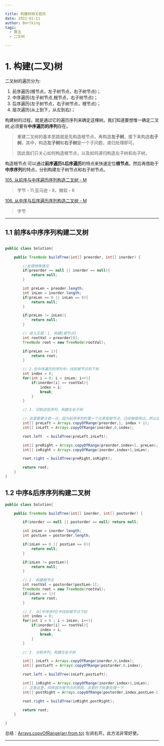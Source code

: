 ```yaml
---

title: 构建树相关题目
date: 2022-01-11
author: Bertking
tags:
  - 算法
  - 二叉树

---
```


# 1. 构建(二叉)树
二叉树的遍历分为:
1. 前序遍历(根节点，左子树节点，右子树节点)；
2. 中序遍历(左子树节点,根节点，右子树节点)；
3. 后序遍历(左子树节点，右子树节点，根节点)；
4. 层次遍历(从上到下，从左到右)；

构建树的过程，就是通过它的遍历序列来确定这棵树。我们知道要想惟一确定二叉树,必须要有**中序遍历的序列**存在。

>重建二叉树的基本思路就是先构造根节点，再构造**左子树**，接下来构造**右子树**，其中，构造**左子树**和**右子树**是一个子问题，递归处理即可。
>
>因此我们只关心如何构造根节点，以及如何递归构造左子树和右子树。

构造根节点:可以通过**前序遍历**&**后序遍历**的特点来快速定位**根节点**。然后再借助于**中序序列**的特点，分别构建左子树节点和右子树节点。


[105. 从前序与中序遍历序列构造二叉树 - M](https://leetcode-cn.com/problems/construct-binary-tree-from-preorder-and-inorder-traversal/)
> 字节 - 11,亚马逊 - 8，微软 - 6

[106. 从中序与后序遍历序列构造二叉树 - M](https://leetcode-cn.com/problems/construct-binary-tree-from-inorder-and-postorder-traversal/)
> 字节

---

## 1.1 前序&中序序列构建二叉树
```java

public class Solution{

    public TreeNode buildTree(int[] preorder, int[] inorder) {

        //处理特殊情况
        if(preorder == null || inorder == null){
            return null;
        }

        int preLen = preoder.length;
        int inLen = inorder.length;
        if(preLen == 0 || inLen == 0){
            return null;
        }

        if(preLen != inLen){
            return null;
        }

        // 进入正题：1. 构建{根节点}
        int rootVal = preorder[0];
        TreeNode root = new TreeNode(rootVal);

        if(preLen == 1){
            return root;
        }

        // 2.在中序遍历的序列中，找到根节点的下标
        int index = 0;
        for(int i = 0; i < inLen; i++){
            if(inorder[i] == rootVal){
                index = i;
                break;
            }
        }

        // 3. 切割这些序列，构建左右子树

        // 这里需要注意一点，因为前序序列的第一个元素是根节点，已经被使用过。所以这里下标从1开始。
        int[] preLeft = Arrays.copyOfRange(preorder,1, index + 1);
        int[] inLeft = Arrays.copyOfRange(inorder,0,index);

        root.left  = buildTree(preLeft,inLeft);

        int[] preRight = Arrays.copyOfRange(preorder,index+1, preLen);
        int[] inRight = Arrays.copyOfRange(inorder,index+1,inLen);

        root.right = buildTree(preRight,inRight);

        return root;
    }
}

```

## 1.2 中序&后序序列构建二叉树

```java
public class Solution{

    public TreeNode buildTree(int[] inorder, int[] postorder) {

        if(inorder == null || postorder == null) return null;

        int inLen = inorder.length;
        int postLen = postorder.length;

        if(inLen == 0 || postLen == 0){
            return null;
        }

        if(inLen != postLen){
            return null;
        }

        // 1. 构建根节点
        int rootVal = postorder[postLen-1];
        TreeNode root = new TreeNode(rootVal);
        if(inLen == 1){
            return root;
        }

        // 2. 从{中序序列}中找到根节点下标
        int index = 0;
        for(int i = 0 ; i < inLen; i++){
            if(inorder[i] == rootVal){
                index = i;
                break;
            }
        }

        // 3. 分割序列，构建左右子树

        int[] inLeft = Arrays.copyOfRange(inorder,0,index);
        int[] postLeft = Arrays.copyOfRange(postorder,0,index);

        root.left = buildTree(inLeft,postLeft);

        int[] inRight = Arrays.copyOfRange(inorder,index+1,inLen);
        // 注意这里，同样因为根节点的原因，这里的下标要处理一下
        int[] postRight = Arrays.copyOfRange(postorder,index,postLen-1);

        root.right = buildTree(inRight,postRight);

        return root;
    }

}
```

总结：[Arrays.copyOfRange(arr,from,to)](https://docs.oracle.com/javase/7/docs/api/java/util/Arrays.html#copyOfRange(boolean[],%20int,%20int)) 左闭右开。此方法非常好使。

---